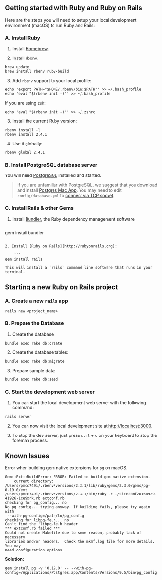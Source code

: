 ## Getting started with Ruby and Ruby on Rails

Here are the steps you will need to setup your local development environment (macOS) to run Ruby and Rails:

### A. Install Ruby

1. Install [Homebrew](http://brew.sh).

2. Install [rbenv](https://github.com/rbenv/rbenv):

  ```
brew update
brew install rbenv ruby-build
```

3. Add `rbenv` support to your local profile:

  ```
echo 'export PATH="$HOME/.rbenv/bin:$PATH"' >> ~/.bash_profile
echo 'eval "$(rbenv init -)"' >> ~/.bash_profile
```

  If you are using `zsh`:

  ```
echo 'eval "$(rbenv init -)"' >> ~/.zshrc
```

3. Install the current Ruby version:

  ```
rbenv install -l
rbenv install 2.4.1
```

4. Use it globally:

  ```
rbenv global 2.4.1
```

### B. Install PostgreSQL database server

You will need [PostgreSQL](http://www.postgresql.org) installed and started.

> If you are unfamiliar with PostgreSQL, we suggest that you download and install [Postgres Mac App](http://postgresapp.com). You may need to edit `config/database.yml` to [connect via TCP socket](http://postgresapp.com/documentation/configuration-ruby.html).

### C. Install Rails & other Gems

1. Install [Bundler](http://bundler.io/), the Ruby dependency management software:

	```
gem install bundler
```

2. Install [Ruby on Rails](http://rubyonrails.org):

	```
gem install rails
```

	This will install a `rails` command line software that runs in your terminal.

## Starting a new Ruby on Rails project

### A. Create a new `rails` app

```
rails new <project_name>
```

### B. Prepare the Database

1. Create the database:

  ```
bundle exec rake db:create
```

2. Create the database tables:

  ```
bundle exec rake db:migrate
```

3. Prepare sample data:

  ```
bundle exec rake db:seed
```

### C. Start the development web server

1. You can start the local development web server with the following command:

  ```
rails server
```

2. You can now visit the local development site at [http://localhost:3000](http://localhost:3000).

3. To stop the dev server, just press `ctrl` + `c` on your keyboard to stop the foreman process.

## Known Issues

Error when building gem native extensions for `pg` on macOS.

```
Gem::Ext::BuildError: ERROR: Failed to build gem native extension.
    current directory: /Users/pmcc749i/.rbenv/versions/2.3.1/lib/ruby/gems/2.3.0/gems/pg-0.19.0/ext
/Users/pmcc749i/.rbenv/versions/2.3.1/bin/ruby -r ./siteconf20160929-41926-1ce9xrk.rb extconf.rb
checking for pg_config... no
No pg_config... trying anyway. If building fails, please try again with
 --with-pg-config=/path/to/pg_config
checking for libpq-fe.h... no
Can't find the 'libpq-fe.h header
*** extconf.rb failed ***
Could not create Makefile due to some reason, probably lack of necessary
libraries and/or headers.  Check the mkmf.log file for more details.  You may
need configuration options.
```

**Solution:**

```
gem install pg -v '0.19.0' -- --with-pg-config=/Applications/Postgres.app/Contents/Versions/9.5/bin/pg_config
```
